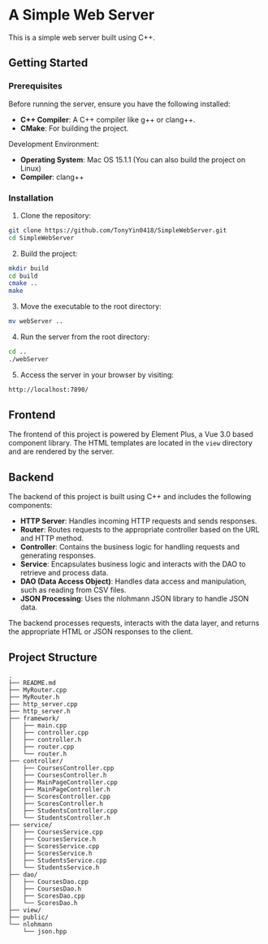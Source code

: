 # A Simple Web Server

This is a simple web server built using C++.

## Getting Started

### Prerequisites

Before running the server, ensure you have the following installed:

- **C++ Compiler**: A C++ compiler like g++ or clang++.
- **CMake**: For building the project.

Development Environment:
- **Operating System**: Mac OS 15.1.1 (You can also build the project on Linux)
- **Compiler**: clang++

### Installation

1.	Clone the repository:
```sh
git clone https://github.com/TonyYin0418/SimpleWebServer.git
cd SimpleWebServer
```
2.	Build the project:
```sh
mkdir build
cd build
cmake ..
make
```
3. Move the executable to the root directory:
```sh
mv webServer ..
```

4. Run the server from the root directory:
```sh
cd ..
./webServer
```

5. Access the server in your browser by visiting:
```sh
http://localhost:7890/
```
## Frontend

The frontend of this project is powered by Element Plus, a Vue 3.0 based component library. The HTML templates are located in the `view` directory and are rendered by the server.

## Backend

The backend of this project is built using C++ and includes the following components:

- **HTTP Server**: Handles incoming HTTP requests and sends responses.
- **Router**: Routes requests to the appropriate controller based on the URL and HTTP method.
- **Controller**: Contains the business logic for handling requests and generating responses.
- **Service**: Encapsulates business logic and interacts with the DAO to retrieve and process data.
- **DAO (Data Access Object)**: Handles data access and manipulation, such as reading from CSV files.
- **JSON Processing**: Uses the nlohmann JSON library to handle JSON data.

The backend processes requests, interacts with the data layer, and returns the appropriate HTML or JSON responses to the client.


## Project Structure

```
.
├── README.md
├── MyRouter.cpp
├── MyRouter.h
├── http_server.cpp
├── http_server.h
├── framework/
│   ├── main.cpp
│   ├── controller.cpp
│   ├── controller.h
│   ├── router.cpp
│   └── router.h
├── controller/
│   ├── CoursesController.cpp
│   ├── CoursesController.h
│   ├── MainPageController.cpp
│   ├── MainPageController.h
│   ├── ScoresController.cpp
│   ├── ScoresController.h
│   ├── StudentsController.cpp
│   └── StudentsController.h
├── service/
│   ├── CoursesService.cpp
│   ├── CoursesService.h
│   ├── ScoresService.cpp
│   ├── ScoresService.h
│   ├── StudentsService.cpp
│   └── StudentsService.h
├── dao/
│   ├── CoursesDao.cpp
│   ├── CoursesDao.h
│   ├── ScoresDao.cpp
│   └── ScoresDao.h
├── view/
├── public/
└── nlohmann
    └── json.hpp
```
